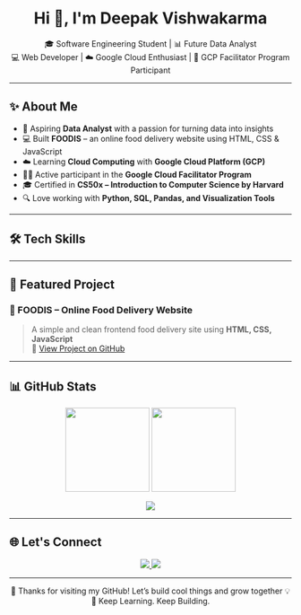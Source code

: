 <h1 align="center">Hi 👋, I'm Deepak Vishwakarma</h1>

<p align="center">
  🎓 Software Engineering Student | 📊 Future Data Analyst <br>
  💻 Web Developer | ☁️ Google Cloud Enthusiast | 🚀 GCP Facilitator Program Participant
</p>

---

## ✨ About Me

- 🎯 Aspiring **Data Analyst** with a passion for turning data into insights
- 💻 Built **FOODIS** – an online food delivery website using HTML, CSS & JavaScript
- ☁️ Learning **Cloud Computing** with **Google Cloud Platform (GCP)**
- 👨‍🏫 Active participant in the **Google Cloud Facilitator Program**
- 🎓 Certified in **CS50x – Introduction to Computer Science by Harvard**
- 🔍 Love working with **Python, SQL, Pandas, and Visualization Tools**

---

## 🛠️ Tech Skills


---

## 💼 Featured Project

### 🍔 FOODIS – Online Food Delivery Website

> A simple and clean frontend food delivery site using **HTML, CSS, JavaScript**  
> 🔗 [View Project on GitHub](https://github.com/Imdpkk/FOODIS)

---

## 📊 GitHub Stats

<p align="center">
  <img src="https://github-readme-stats.vercel.app/api?username=DeepakVishwakarma&show_icons=true&theme=radical" height="150" />
  <img src="https://github-readme-stats.vercel.app/api/top-langs/?username=DeepakVishwakarma&layout=compact&theme=radical" height="150" />
</p>

<p align="center">
  <img src="https://github-readme-streak-stats.herokuapp.com/?user=DeepakVishwakarma&theme=radical" />
</p>

---

## 🌐 Let's Connect

<p align="center">
  <a href="mailto:deepvishwakarma.2114@gmail.com">
    <img src="https://img.shields.io/badge/Gmail-D14836?style=flat&logo=gmail&logoColor=white" />
  </a>
  <a href="https://www.linkedin.com/in/deepak-vishwakarma-846ba1269/">
    <img src="https://img.shields.io/badge/LinkedIn-0077B5?style=flat&logo=linkedin&logoColor=white" />
  </a>

---

<p align="center">
  🌟 Thanks for visiting my GitHub! Let’s build cool things and grow together 💡<br>
  🚀 Keep Learning. Keep Building.
</p>
